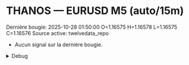 # THANOS — EURUSD M5 (auto/15m)
Dernière bougie: 2025-10-28 01:50:00  O=1.16575  H=1.16578  L=1.16575  C=1.16576
Source active: twelvedata_repo

- Aucun signal sur la dernière bougie.

<details><summary>Debug</summary>

- TD_API_KEY manquant.

</details>
